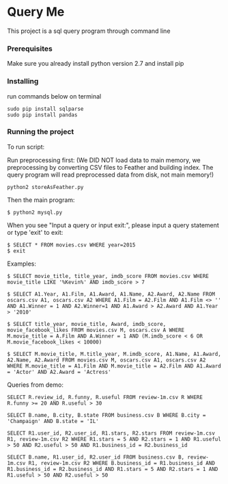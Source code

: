 # Query Me
This project is a sql query program through command line

### Prerequisites
Make sure you already install python version 2.7 and install pip

### Installing
run commands below on terminal
```
sudo pip install sqlparse
sudo pip install pandas
```
### Running the project

To run script:

Run preprocessing first:
(We DID NOT load data to main memory, we preprocessing by converting CSV files to Feather and building index. The query program will read preprocessed data from disk, not main memory!)
```
python2 storeAsFeather.py
```
Then the main program:
```
$ python2 mysql.py
```

When you see "Input a query or input exit:", please input a query statement or type 'exit' to exit: <br />
```
$ SELECT * FROM movies.csv WHERE year=2015
$ exit
```
Examples: <br />
```
$ SELECT movie_title, title_year, imdb_score FROM movies.csv WHERE movie_title LIKE '%Kevin%' AND imdb_score > 7
```
```
$ SELECT A1.Year, A1.Film, A1.Award, A1.Name, A2.Award, A2.Name FROM oscars.csv A1, oscars.csv A2 WHERE A1.Film = A2.Film AND A1.Film <> '' AND A1.Winner = 1 AND A2.Winner=1 AND A1.Award > A2.Award AND A1.Year > '2010'
```
```
$ SELECT title_year, movie_title, Award, imdb_score, movie_facebook_likes FROM movies.csv M, oscars.csv A WHERE M.movie_title = A.Film AND A.Winner = 1 AND (M.imdb_score < 6 OR M.movie_facebook_likes < 10000)
```
```
$ SELECT M.movie_title, M.title_year, M.imdb_score, A1.Name, A1.Award, A2.Name, A2.Award FROM movies.csv M, oscars.csv A1, oscars.csv A2 WHERE M.movie_title = A1.Film AND M.movie_title = A2.Film AND A1.Award = 'Actor' AND A2.Award = 'Actress'
```

Queries from demo:
```
SELECT R.review_id, R.funny, R.useful FROM review-1m.csv R WHERE R.funny >= 20 AND R.useful > 30
```
```
SELECT B.name, B.city, B.state FROM business.csv B WHERE B.city = 'Champaign' AND B.state = 'IL'
```
```
SELECT R1.user_id, R2.user_id, R1.stars, R2.stars FROM review-1m.csv R1, review-1m.csv R2 WHERE R1.stars = 5 AND R2.stars = 1 AND R1.useful > 50 AND R2.useful > 50 AND R1.business_id = R2.business_id
```
```
SELECT B.name, R1.user_id, R2.user_id FROM business.csv B, review-1m.csv R1, review-1m.csv R2 WHERE B.business_id = R1.business_id AND R1.business_id = R2.business_id AND R1.stars = 5 AND R2.stars = 1 AND R1.useful > 50 AND R2.useful > 50
```

